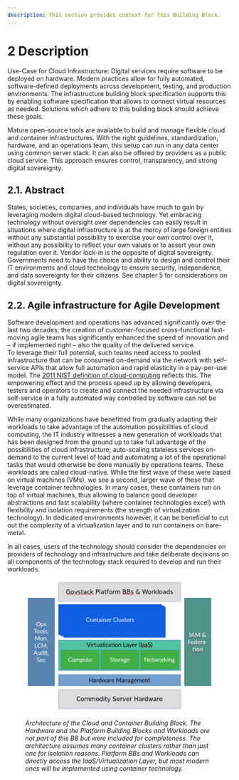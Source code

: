 ```yaml
---
description: This section provides context for this Building Block.
---
```


# 2 Description

Use-Case for Cloud Infrastructure: Digital services require software to be deployed on hardware. Modern practices allow for fully automated, software-defined deployments across development, testing, and production environments. The infrastructure building block specification supports this by enabling software specification that allows to connect virtual resources as needed. Solutions which adhere to this building block should achieve these goals.

Mature open-source tools are available to build and manage flexible cloud and container infrastructures. With the right guidelines, standardization, hardware, and an operations team, this setup can run in any data center using common server stack. It can also be offered by providers as a public cloud service. This approach ensures control, transparency, and strong digital sovereignty.

## 2.1. Abstract <a href="#id-21-abstract" id="id-21-abstract"></a>

States, societies, companies, and individuals have much to gain by leveraging modern digital cloud-based technology. Yet embracing technology without oversight over dependencies can easily result in situations where digital infrastructure is at the mercy of large foreign entities without any substantial possibility to exercise your own control over it, without any possibility to reflect your own values or to assert your own regulation over it. Vendor lock-in is the opposite of digital sovereignty. Governments need to have the choice and ability to design and control their IT environments and cloud technology to ensure security, independence, and data sovereignty for their citizens. See chapter 5 for considerations on digital sovereignty.

## 2.2. Agile infrastructure for Agile Development <a href="#id-22-agile-infrastructure-for-agile-development" id="id-22-agile-infrastructure-for-agile-development"></a>

Software development and operations has advanced significantly over the last two decades; the creation of customer-focused cross-functional fast-moving agile teams has significantly enhanced the speed of innovation and – if implemented right – also the quality of the delivered service.\
To leverage their full potential, such teams need access to pooled infrastructure that can be consumed on-demand via the network with self-service APIs that allow full automation and rapid elasticity in a pay-per-use model. The [2011 NIST definition of cloud-computing](https://nvlpubs.nist.gov/nistpubs/legacy/sp/nistspecialpublication800-145.pdf) reflects this. The empowering effect and the process speed up by allowing developers, testers and operators to create and connect the needed infrastructure via self-service in a fully automated way controlled by software can not be overestimated.

While many organizations have benefitted from gradually adapting their workloads to take advantage of the automation possibilities of cloud computing, the IT industry witnesses a new generation of workloads that has been designed from the ground up to take full advantage of the possibilities of cloud infrastructure; auto-scaling stateless services on-demand to the current level of load and automating a lot of the operational tasks that would otherwise be done manually by operations teams. These workloads are called cloud-native. While the first wave of these were based on virtual machines (VMs), we see a second, larger wave of these that leverage container technologies. In many cases, these containers run on top of virtual machines, thus allowing to balance good developer abstractions and fast scalability (where container technologies excel) with flexibility and isolation requirements (the strength of virtualization technology). In dedicated environments however, it can be beneficial to cut out the complexity of a virtualization layer and to run containers on bare-metal.

In all cases, users of the technology should consider the dependencies on providers of technology and infrastructure and take deliberate decisions on all components of the technology stack required to develop and run their workloads.

<figure><img src=".gitbook/assets/6a7ae154-8a7e-4601-9be2-c9e737924a12.png" alt=""><figcaption><p><em>Architecture of the Cloud and Container Building Block. The Hardware and the Platform Building Blocks and Workloads are not part of this BB but were included for completeness. The architecture assumes many container clusters rather than just one for isolation reasons. Platform BBs and Workloads can directly access the IaaS/Virtualization Layer, but most modern ones will be implemented using container technology.</em></p></figcaption></figure>
